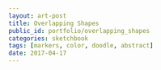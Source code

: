 ```yaml
---
layout: art-post
title: Overlapping Shapes
public_id: portfolio/overlapping_shapes
categories: sketchbook
tags: [markers, color, doodle, abstract]
date: 2017-04-17
---
```

